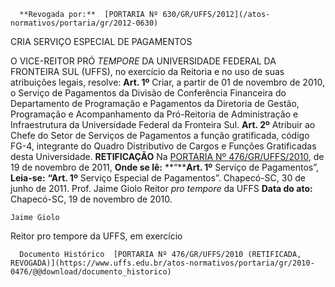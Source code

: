       **Revogada por:**  [PORTARIA Nº 630/GR/UFFS/2012](/atos-normativos/portaria/gr/2012-0630) 

   CRIA SERVIÇO ESPECIAL DE PAGAMENTOS  

 O VICE-REITOR PRÓ *TEMPORE*  DA UNIVERSIDADE FEDERAL DA FRONTEIRA SUL (UFFS), no exercício da Reitoria e no uso de suas atribuições legais, resolve:   **Art. 1º**  Criar, a partir de 01 de novembro de 2010, o Serviço de Pagamentos da Divisão de Conferência Financeira do Departamento de Programação e Pagamentos da Diretoria de Gestão, Programação e Acompanhamento da Pró-Reitoria de Administração e Infraestrutura da Universidade Federal da Fronteira Sul.   **Art. 2º**  Atribuir ao Chefe do Setor de Serviços de Pagamentos a função gratificada, código FG-4, integrante do Quadro Distributivo de Cargos e Funções Gratificadas desta Universidade.   **RETIFICAÇÃO**   Na [PORTARIA Nº 476/GR/UFFS/2010](https://www.uffs.edu.br/atos-normativos/portaria/gr/2010-0476), de 19 de novembro de 2011,   **Onde se lê:** **“****Art. 1º**  Serviço de Pagamentos”,   **Leia-se:** **“Art. 1º** Serviço Especial de Pagamentos”.   Chapecó-SC, 30 de junho de 2011.   Prof. Jaime Giolo Reitor *pro tempore*  da UFFS    **Data do ato:** Chapecó-SC, 19 de novembro de 2010.   
 

    Jaime Giolo   
 Reitor pro tempore da UFFS, em exercício 

      Documento Histórico  [PORTARIA Nº 476/GR/UFFS/2010 (RETIFICADA, REVOGADA)](https://www.uffs.edu.br/atos-normativos/portaria/gr/2010-0476/@@download/documento_historico)     
      